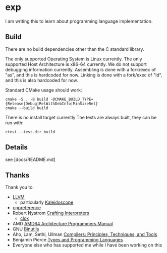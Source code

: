 # exp

I am writing this to learn about programming language implementation.

## Build

There are no build dependencies other than the C standard library.

The only supported Operating System is Linux currently.
The only supported Host Architecture is x86-64 currently.
We do not support debugging information currently.
Assembling is done with a fork/exec of "as", and this is hardcoded for now.
Linking is done with a fork/exec of "ld", and this is also hardcoded for now.

Standard CMake usage should work:

    cmake -S . -B build -DCMAKE_BUILD_TYPE={Release|Debug|RelWithDebInfo|MinSizeRel}
    cmake --build build

There is no install target currently
The tests are always built, they can be run with:

    ctest --test-dir build

## Details

see [docs/README.md]

## Thanks

Thank you to:

* [LLVM](https://llvm.org/)
  * particularly [Kaleidoscope](https://llvm.org/docs/tutorial/)
* [cppreference](https://en.cppreference.com/w/)
* Robert Nystrom [Crafting Interpreters](https://craftinginterpreters.com/)
  * [clox](https://github.com/munificent/craftinginterpreters)
* AMD [AMD64 Architecture Programmers Manual](https://www.amd.com/content/dam/amd/en/documents/processor-tech-docs/programmer-references/40332.pdf)
* GNU [Binutils](https://www.gnu.org/software/binutils/)
* Aho, Lam, Sethi, Ullman [Compilers: Principles, Techniques, and Tools](https://en.wikipedia.org/wiki/Compilers:_Principles,_Techniques,_and_Tools)
* Benjamin Pierce [Types and Programming Languages](https://www.cis.upenn.edu/~bcpierce/tapl/)
* Everyone else who has supported me while I have been working on this
